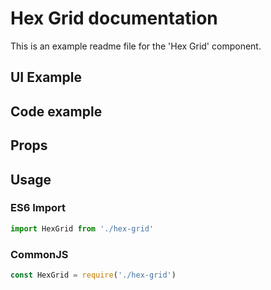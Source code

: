 # Hex Grid documentation

This is an example readme file for the 'Hex Grid' component.

## UI Example

<!-- STORY -->

## Code example

<!-- SOURCE -->

## Props

<!-- PROPS -->

## Usage

### ES6 Import
```js
import HexGrid from './hex-grid'
```

### CommonJS

```js
const HexGrid = require('./hex-grid')
